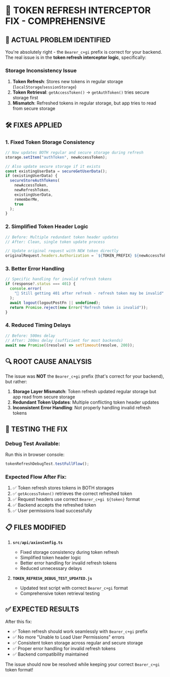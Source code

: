 # 🔧 TOKEN REFRESH INTERCEPTOR FIX - COMPREHENSIVE

## 🎯 **ACTUAL PROBLEM IDENTIFIED**

You're absolutely right - the `Bearer_c+gi` prefix is correct for your backend. The real issue is in the **token refresh interceptor logic**, specifically:

### **Storage Inconsistency Issue**

1. **Token Refresh**: Stores new tokens in regular storage (`localStorage`/`sessionStorage`)
2. **Token Retrieval**: `getAccessToken()` → `getAuthToken()` tries secure storage first
3. **Mismatch**: Refreshed tokens in regular storage, but app tries to read from secure storage

## 🛠️ **FIXES APPLIED**

### **1. Fixed Token Storage Consistency**

```typescript
// Now updates BOTH regular and secure storage during refresh
storage.setItem("authToken", newAccessToken);

// Also update secure storage if it exists
const existingUserData = secureGetUserData();
if (existingUserData) {
  secureStoreAuthTokens(
    newAccessToken,
    newRefreshToken,
    existingUserData,
    rememberMe,
    true
  );
}
```

### **2. Simplified Token Header Logic**

```typescript
// Before: Multiple redundant token header updates
// After: Clean, single token update process

// Update original request with NEW token directly
originalRequest.headers.Authorization = `${TOKEN_PREFIX} ${newAccessToken}`;
```

### **3. Better Error Handling**

```typescript
// Specific handling for invalid refresh tokens
if (response?.status === 401) {
  console.error(
    "🚨 Still getting 401 after refresh - refresh token may be invalid"
  );
  await logout(logoutPostFn || undefined);
  return Promise.reject(new Error("Refresh token is invalid"));
}
```

### **4. Reduced Timing Delays**

```typescript
// Before: 500ms delay
// After: 200ms delay (sufficient for most backends)
await new Promise((resolve) => setTimeout(resolve, 200));
```

## 🔍 **ROOT CAUSE ANALYSIS**

The issue was **NOT** the `Bearer_c+gi` prefix (that's correct for your backend), but rather:

1. **Storage Layer Mismatch**: Token refresh updated regular storage but app read from secure storage
2. **Redundant Token Updates**: Multiple conflicting token header updates
3. **Inconsistent Error Handling**: Not properly handling invalid refresh tokens

## 🧪 **TESTING THE FIX**

### **Debug Test Available:**

Run this in browser console:

```javascript
tokenRefreshDebugTest.testFullFlow();
```

### **Expected Flow After Fix:**

1. ✅ Token refresh stores tokens in BOTH storages
2. ✅ `getAccessToken()` retrieves the correct refreshed token
3. ✅ Request headers use correct `Bearer_c+gi ${token}` format
4. ✅ Backend accepts the refreshed token
5. ✅ User permissions load successfully

## 📋 **FILES MODIFIED**

1. **`src/api/axiosConfig.ts`**

   - Fixed storage consistency during token refresh
   - Simplified token header logic
   - Better error handling for invalid refresh tokens
   - Reduced unnecessary delays

2. **`TOKEN_REFRESH_DEBUG_TEST_UPDATED.js`**
   - Updated test script with correct `Bearer_c+gi` format
   - Comprehensive token retrieval testing

## ✅ **EXPECTED RESULTS**

After this fix:

- ✅ Token refresh should work seamlessly with `Bearer_c+gi` prefix
- ✅ No more "Unable to Load User Permissions" errors
- ✅ Consistent token storage across regular and secure storage
- ✅ Proper error handling for invalid refresh tokens
- ✅ Backend compatibility maintained

The issue should now be resolved while keeping your correct `Bearer_c+gi` token format!
